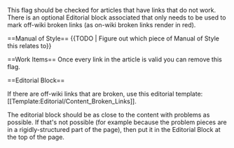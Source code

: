 This flag should be checked for articles that have links that do not work. There is an optional Editorial block associated that only needs to be used to mark off-wiki broken links (as on-wiki broken links render in red).

==Manual of Style==
{{TODO | Figure out which piece of Manual of Style this relates to}}

==Work Items==
Once every link in the article is valid you can remove this flag.

==Editorial Block==

If there are off-wiki links that are broken, use this editorial template: [[Template:Editorial/Content_Broken_Links]].

The editorial block should be as close to the content with problems as possible. If that's not possible (for example because the problem pieces are in a rigidly-structured part of the page), then put it in the Editorial Block at the top of the page.